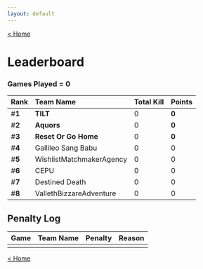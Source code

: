 ```yaml
---
layout: default
---
```


[< Home](https://kanziebub.github.io/SurvivalProtocol/)

# **Leaderboard**

### Games Played = 0

|  Rank  | Team Name             | Total Kill | **Points** |
|:-------|:----------------------|:-----------|:-----------|
| #**1** | **TILT** | 0 | **0** | 
| #**2** | **Aquors** | 0 | **0** | 
| #**3** | **Reset Or Go Home** | 0 | **0** | 
| #**4** | Gallileo Sang Babu | 0 | 0 | 
| #**5** | WishlistMatchmakerAgency | 0 | 0 | 
| #**6** | CEPU | 0 | 0 | 
| #**7** | Destined Death | 0 | 0 | 
| #**8** | VallethBizzareAdventure | 0 | 0 | 

## Penalty Log

|  Game  | Team Name | Penalty | Reason                |
|:-------|:----------|:--------|:----------------------|
|        |           |         |                       |
    
[< Home](https://kanziebub.github.io/SurvivalProtocol/)
    